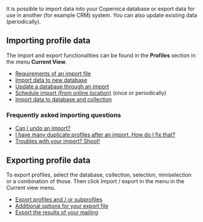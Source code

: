 It is possible to import data into your Copernica database or export
data for use in another (for example CRM) system. You can also update
existing data (periodically).

Importing profile data
----------------------

The import and export functionalities can be found in the **Profiles**
section in the menu **Current View**.

-   [Requirements of an import
    file](./the-requirements-for-a-well-formatted-import-file.en.md)
-   [Import data to new
    database](./setting-up-your-database-and-import-your-contacts.en.md)
-   [Update a database through an
    import](./updating-a-database-through-an-import.en.md)
-   [Schedule import (from online
    location)](./schedule-import-from-online-location.en.md)
    (once or periodically)
-   [Import data to database and
    collection](./import-to-a-database-with-collection.en.md)

### Frequently asked importing questions

-   [Can I undo an
    import?](./can-i-undo-an-import.en.md)
-   [I have many duplicate profiles after an import. How do I fix
    that?](./how-do-i-remove-duplicate-contacts-profiles.en.md)
-   [Troubles with your import?
    Shoot!](./importing-troubleshooting-and-faq.en.md)

Exporting profile data
----------------------

To export profiles, select the database, collection, selection,
miniselection or a combination of those. Then click Import / export in
the menu in the Current view menu.

-   [Export profiles and / or
    subprofiles](./export-profiles-and-or-subprofiles.en.md)
-   [Additional options for your export
    file](./additional-options-for-your-export-file.en.md)
-   [Export the results of your
    mailing](./export-the-results-of-your-mailing.en.md)

